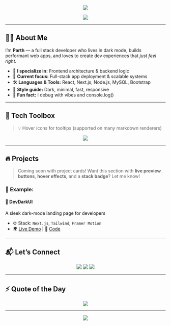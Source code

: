 <!-- 🖤 DARK THEME HEADER -->
<p align="center">
  <img src="https://capsule-render.vercel.app/api?type=waving&height=220&text=Hey%20👋%20I'm%20Parth!&fontAlign=40&fontAlignY=35&color=0e0e52&fontColor=ffffff&desc=Full%20Stack%20Developer%20%7C%20Dark%20UI%20Enthusiast%20%7C%20Bug%20Fixer%20Extraordinaire&descSize=18&descAlign=50&descAlignY=60" />
</p>

<!-- 🔤 Typing animation -->
<p align="center">
  <img src="https://readme-typing-svg.demolab.com?font=Fira+Code&weight=500&size=22&pause=1000&color=00F7FF&center=true&vCenter=true&width=550&lines=Full+Stack+Web+Developer;Dark+Theme+is+Life.;React+%2F+Next.js+%2F+Node.js+%2F+MySQL;Clean+Code.+Clean+UI.+Always." />
</p>

---

## 👨‍💻 About Me

I’m **Parth** — a full stack developer who lives in dark mode, builds performant web apps, and loves to create dev experiences that *just feel right*.

- 🚀 **I specialize in:** Frontend architecture & backend logic  
- 🎯 **Current focus:** Full-stack app deployment & scalable systems  
- 🛠️ **Languages & Tools:** React, Next.js, Node.js, MySQL, Bootstrap  
- 🎨 **Style guide:** Dark, minimal, fast, responsive  
- 🧠 **Fun fact:** I debug with vibes and console.log()

---

## 🧰 Tech Toolbox

> 💡 Hover icons for tooltips (supported on many markdown renderers)

<div align="center">
  <img src="https://skillicons.dev/icons?i=html,css,bootstrap,javascript,react,nextjs,nodejs,mysql,git,github&theme=dark" />
</div>

---

## 🔥 Projects

> Coming soon with project cards! Want this section with **live preview buttons**, **hover effects**, and a **stack badge**? Let me know!

### 📌 Example:

#### 🧪 DevDarkUI
A sleek dark-mode landing page for developers

- ⚙️ Stack: `Next.js`, `Tailwind`, `Framer Motion`
- 🌍 [Live Demo](https://your-demo.com) | 🔗 [Code](https://github.com/DevParth25/devdarkui)

---

## 📬 Let’s Connect

<p align="center">
  <a href="mailto:your-email@gmail.com"><img src="https://img.shields.io/badge/Gmail-D14836?style=for-the-badge&logo=gmail&logoColor=white" /></a>
  <a href="https://linkedin.com/in/your-link"><img src="https://img.shields.io/badge/LinkedIn-0077B5?style=for-the-badge&logo=linkedin&logoColor=white" /></a>
  <a href="https://your-portfolio.com"><img src="https://img.shields.io/badge/Portfolio-000000?style=for-the-badge&logo=vercel&logoColor=white" /></a>
</p>

---

## ⚡ Quote of the Day

<p align="center">
  <img src="https://quotes-github-readme.vercel.app/api?type=horizontal&theme=tokyonight" />
</p>

---

<!-- 🖤 DARK FOOTER -->
<p align="center">
  <img src="https://capsule-render.vercel.app/api?type=waving&color=0e0e52&height=120&section=footer"/>
</p>

